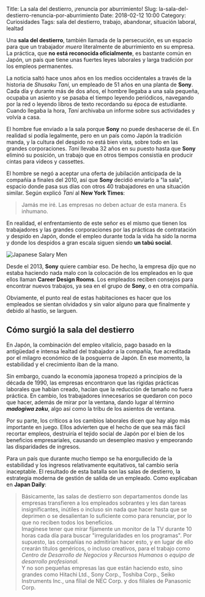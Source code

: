 Title: La sala del destierro, ¡renuncia por aburrimiento!
Slug: la-sala-del-destierro-renuncia-por-aburrimiento
Date: 2018-02-12 10:00
Category: Curiosidades
Tags: sala del destierro, trabajo, abandonar, situación laboral, lealtad



Una **sala del destierro**, también llamada de la persecución, es un espacio para que un trabajador *muera* literalmente de aburrimiento en su empresa. La práctica, que **no está reconocida oficialmente**, es bastante común en Japón, un país que tiene unas fuertes leyes laborales y larga tradición por los empleos permanentes.

La noticia saltó hace unos años en los medios occidentales a través de la historia de *Shusaku Tani*, un empleado de 51 años en una planta de **Sony**. Cada día y durante más de dos años, el hombre llegaba a una sala pequeña, ocupaba un asiento y se pasaba el tiempo leyendo periódicos, navegando por la red o leyendo libros de texto recordando su época de estudiante. Cuando llegaba la hora, *Tani* archivaba un informe sobre sus actividades y volvía a casa.

El hombre fue enviado a la sala porque **Sony** no puede deshacerse de él. En realidad si podía legalmente, pero en un país como Japón la tradición manda, y la cultura del despido no está bien vista, sobre todo en las grandes corporaciones. *Tani* llevaba 32 años en su puesto hasta que **Sony** eliminó su posición, un trabajo que en otros tiempos consistía en producir cintas para videos y cassettes.

El hombre se negó a aceptar una oferta de jubilación anticipada de la compañía a finales del 2010, así que **Sony** decidió enviarlo a "la sala", espacio donde pasa sus días con otros 40 trabajadores en una situación similar. Según explicó *Tani* al **New York Times**:

> Jamás me iré. Las empresas no deben actuar de esta manera. Es inhumano.

En realidad, el enfrentamiento de este señor es el mismo que tienen los trabajadores y las grandes corporaciones por las prácticas de contratación y despido en Japón, donde el empleo durante toda la vida ha sido la norma y donde los despidos a gran escala siguen siendo **un tabú social**.

![Japanese Salary Men]({static}/images/japanese-salary-men.jpg)

Desde el 2013, **Sony** quiere cambiar eso. De hecho, la empresa dijo que no estaba haciendo nada malo con la colocación de los empleados en lo que ellos llaman **Career Design Rooms**. Los empleados reciben consejos para encontrar nuevos trabajos, ya sea en el grupo de **Sony**, o en otra compañía.

Obviamente, el punto real de estas habitaciones es hacer que los empleados se sientan olvidados y sin valor alguno para que finalmente y debido al hastío, se larguen.

## Cómo surgió la sala del destierro

En Japón, la combinación del empleo vitalicio, pago basado en la antigüedad e intensa lealtad del trabajador a la compañía, fue acreditada por el milagro económico de la posguerra de Japón. En ese momento, la estabilidad y el crecimiento iban de la mano.

Sin embargo, cuando la economía japonesa tropezó a principios de la década de 1990, las empresas encontraron que las rígidas prácticas laborales que habían creado, hacían que la reducción de tamaño no fuera práctica. En cambio, los trabajadores innecesarios se quedaron con poco que hacer, además de mirar por la ventana, dando lugar al término ***madogiwa zoku***, algo así como la tribu de los asientos de ventana.

Por su parte, los críticos a los cambios laborales dicen que hay algo más importante en juego. Ellos advierten que el hecho de que sea más fácil recortar empleos, destruiría el tejido social de Japón por el bien de los beneficios empresariales, causando un desempleo masivo y empeorando las disparidades de ingresos.

Para un país que durante mucho tiempo se ha enorgullecido de la estabilidad y los ingresos relativamente equitativos, tal cambio sería inaceptable. El resultado de esta batalla son las salas de destierro, la estrategia moderna de gestión de salida de un empleado. Como explicaban en **Japan Daily**:

> Básicamente, las salas de destierro son departamentos donde las empresas transfieren a los empleados sobrantes y les dan tareas insignificantes, inútiles o incluso sin nada que hacer hasta que se deprimen o se desalientan lo suficiente como para renunciar, por lo que no reciben todos los beneficios.  
> Imagínese tener que mirar fijamente un monitor de la TV durante 10 horas cada día para buscar "irregularidades en los programas". Por supuesto, las compañías no admitirían hacer esto, y en lugar de ello crearán títulos genéricos, o incluso creativos, para el trabajo como *Centro de Desarrollo de Negocios y Recursos Humanos* o *equipo de desarrollo profesional*.  
> Y no son pequeñas empresas las que están haciendo esto, sino grandes como Hitachi Ltd., Sony Corp., Toshiba Corp., Seiko Instruments Inc., una filial de NEC Corp. y dos filiales de Panasonic Corp.
